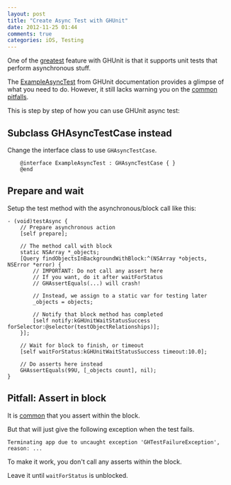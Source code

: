```yaml
---
layout: post
title: "Create Async Test with GHUnit"
date: 2012-11-25 01:44
comments: true
categories: iOS, Testing
---
```


One of the [greatest](/2012/10/03/sentestingkit-does-not-support-wait-for-blocks) feature with GHUnit is that it supports unit tests that perform asynchronous stuff. 

The [ExampleAsyncTest](http://gabriel.github.com/gh-unit/docs/appledoc_include/guide_testing.html) from GHUnit documentation provides a glimpse of what you need to do. However, it still lacks warning you on the [common pitfalls](http://stackoverflow.com/questions/7613761/why-does-a-false-assertion-in-async-test-in-ghunit-crash-the-app-instead-of-just).

This is step by step of how you can use GHUnit async test:

<!-- more -->

## Subclass GHAsyncTestCase instead ##

Change the interface class to use `GHAsyncTestCase`.

``` objc
    @interface ExampleAsyncTest : GHAsyncTestCase { }
    @end
```

## Prepare and wait ##

Setup the test method with the asynchronous/block call like this:

``` objc
- (void)testAsync {
    // Prepare asynchronous action
    [self prepare];
    
    // The method call with block
    static NSArray *_objects;
    [Query findObjectsInBackgroundWithBlock:^(NSArray *objects, NSError *error) {
        // IMPORTANT: Do not call any assert here
        // If you want, do it after waitForStatus
        // GHAssertEquals(...) will crash!

        // Instead, we assign to a static var for testing later
        _objects = objects;

        // Notify that block method has completed
        [self notify:kGHUnitWaitStatusSuccess forSelector:@selector(testObjectRelationships)];
    }];
    
    // Wait for block to finish, or timeout
    [self waitForStatus:kGHUnitWaitStatusSuccess timeout:10.0];

    // Do asserts here instead
    GHAssertEquals(99U, [_objects count], nil);
}
```

## Pitfall: Assert in block ##

It is [common](http://stackoverflow.com/questions/7613761/why-does-a-false-assertion-in-async-test-in-ghunit-crash-the-app-instead-of-just) that you assert within the block. 

But that will just give the following exception when the test fails.

    Terminating app due to uncaught exception 'GHTestFailureException', reason: ...

To make it work, you don't call any asserts within the block.

Leave it until `waitForStatus` is unblocked.
